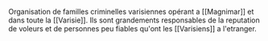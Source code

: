 Organisation de familles criminelles varisiennes opérant a [[Magnimar]] et dans toute la [[Varisie]].
Ils sont grandements responsables de la reputation de voleurs et de personnes peu fiables qu'ont les [[Varisiens]] a l'etranger.
